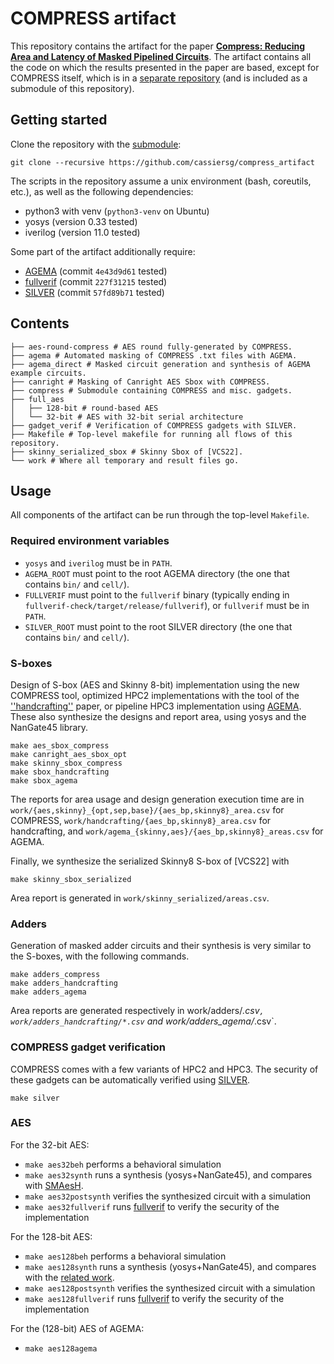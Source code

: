 # COMPRESS artifact

This repository contains the artifact for the paper
[**Compress: Reducing Area and Latency of Masked Pipelined Circuits**](https://eprint.iacr.org/2023/1600).
The artifact contains all the code on which the results presented in the paper are based, except for COMPRESS itself, which is in a [separate repository](https://github.com/cassiersg/compress) (and is included as a submodule of this repository).

## Getting started

Clone the repository with the [submodule](https://git-scm.com/book/en/v2/Git-Tools-Submodules):
```
git clone --recursive https://github.com/cassiersg/compress_artifact
```

The scripts in the repository assume a unix environment (bash, coreutils, etc.), as well as the following dependencies:

- python3 with venv (`python3-venv` on Ubuntu)
- yosys (version 0.33 tested)
- iverilog (version 11.0 tested)

Some part of the artifact additionally require:
- [AGEMA](https://github.com/Chair-for-Security-Engineering/AGEMA) (commit `4e43d9d61` tested)
- [fullverif](https://github.com/cassiersg/fullverif) (commit `227f31215` tested)
- [SILVER](https://github.com/Chair-for-Security-Engineering/SILVER) (commit `57fd89b71` tested)

## Contents

```
├── aes-round-compress # AES round fully-generated by COMPRESS.
├── agema # Automated masking of COMPRESS .txt files with AGEMA.
├── agema_direct # Masked circuit generation and synthesis of AGEMA example circuits.
├── canright # Masking of Canright AES Sbox with COMPRESS.
├── compress # Submodule containing COMPRESS and misc. gadgets.
├── full_aes
│   ├── 128-bit # round-based AES
│   └── 32-bit # AES with 32-bit serial architecture
├── gadget_verif # Verification of COMPRESS gadgets with SILVER.
├── Makefile # Top-level makefile for running all flows of this repository.
├── skinny_serialized_sbox # Skinny Sbox of [VCS22].
└── work # Where all temporary and result files go.
```

## Usage

All components of the artifact can be run through the top-level `Makefile`.

### Required environment variables

- `yosys` and `iverilog` must be in `PATH`.
- `AGEMA_ROOT` must point to the root AGEMA directory (the one that contains `bin/` and `cell/`).
- `FULLVERIF` must point to the `fullverif` binary (typically ending in `fullverif-check/target/release/fullverif`), or `fullverif` must be in `PATH`.
- `SILVER_ROOT` must point to the root SILVER directory (the one that contains `bin/` and `cell/`).

### S-boxes

Design of S-box (AES and Skinny 8-bit) implementation using the new COMPRESS
tool, optimized HPC2 implementations with the tool of the
[''handcrafting''](https://eprint.iacr.org/2022/252) paper, or pipeline HPC3
implementation using
[AGEMA](https://github.com/Chair-for-Security-Engineering/AGEMA).
These also synthesize the designs and report area, using yosys and
the NanGate45 library.
```
make aes_sbox_compress
make canright_aes_sbox_opt
make skinny_sbox_compress
make sbox_handcrafting
make sbox_agema
```
The reports for area usage and design generation execution time are in 
`work/{aes,skinny}_{opt,sep,base}/{aes_bp,skinny8}_area.csv` for COMPRESS,
`work/handcrafting/{aes_bp,skinny8}_area.csv` for handcrafting, and
`work/agema_{skinny,aes}/{aes_bp,skinny8}_areas.csv` for AGEMA.

Finally, we synthesize the serialized Skinny8 S-box of [VCS22] with
```
make skinny_sbox_serialized
```
Area report is generated in `work/skinny_serialized/areas.csv`.

### Adders

Generation of masked adder circuits and their synthesis is very similar to the
S-boxes, with the following commands.
```
make adders_compress
make adders_handcrafting
make adders_agema
```
Area reports are generated respectively in work/adders/*.csv`,
work/adders_handcrafting/*.csv` and work/adders_agema/*.csv`.

### COMPRESS gadget verification

COMPRESS comes with a few variants of HPC2 and HPC3.
The security of these gadgets can be automatically verified using
[SILVER](https://github.com/chair-for-Security-Engineering/silver).
```
make silver
```

### AES

For the 32-bit AES:

- `make aes32beh` performs a behavioral simulation
- `make aes32synth` runs a synthesis (yosys+NanGate45), and compares with [SMAesH](https://github.com/SIMPLE-Crypto/SMAesH).
- `make aes32postsynth` verifies the synthesized circuit with a simulation
- `make aes32fullverif` runs [fullverif](https://github.com/cassiersg/fullverif) to verify the security of the implementation

For the 128-bit AES:
- `make aes128beh` performs a behavioral simulation
- `make aes128synth` runs a synthesis (yosys+NanGate45), and compares with the [related work](https://eprint.iacr.org/2022/252).
- `make aes128postsynth` verifies the synthesized circuit with a simulation
- `make aes128fullverif` runs [fullverif](https://github.com/cassiersg/fullverif) to verify the security of the implementation

For the (128-bit) AES of AGEMA:
- `make aes128agema`
